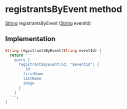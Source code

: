 


# registrantsByEvent method








[String](https://api.flutter.dev/flutter/dart-core/String-class.html) registrantsByEvent
([String](https://api.flutter.dev/flutter/dart-core/String-class.html) eventId)








## Implementation

```dart
String registrantsByEvent(String eventId) {
  return '''
    query {
      registrantsByEvent(id: "$eventId") {
        _id
        firstName
        lastName
        image
      }
    }
  ''';
}
```







